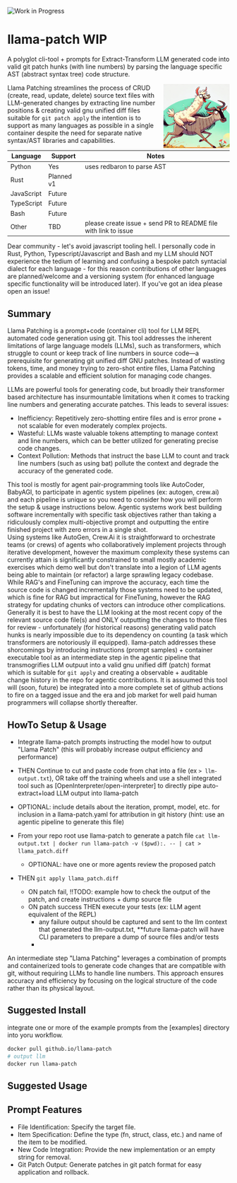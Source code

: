 ![Work in Progress](https://img.shields.io/badge/status-WIP-yellow)

# llama-patch  WIP

A polyglot cli-tool + prompts for Extract-Transform LLM generated code into valid git patch hunks (with line numbers) by parsing the language specific AST (abstract syntax tree) code structure.

<img width=150 align=right src="llama-parse-logo.webp" alt="LLMs 💖 GNU Patch"/>

Llama Patching streamlines the process of CRUD (create, read, update, delete) source text files with LLM-generated changes by extracting line number positions & creating valid gnu unified diff files suitable for `git patch apply` the intention is to support as many languages as possible in a single container despite the need for separate native syntax/AST libraries and capabilities. 

| Language | Support  | Notes |
|----------|----------| ----- |
| Python   | Yes      | uses redbaron to parse AST |
| Rust     | Planned v1     | |
| JavaScript | Future    | |
| TypeScript | Future    |
| Bash     | Future      |
| Other    | TBD | please create issue + send PR to README file with link to issue |

Dear community - let's avoid javascript tooling hell. I personally code in Rust, Python, Typescript/Javascript and Bash and my LLM should NOT experience the tedium of learning and confusing a bespoke patch syntacial dialect for each language - for this reason contributions of other languages are planned/welcome and a versioning system (for enhanced language specific functionality will be introduced later).   If you've got an idea please open an issue! 

## Summary

Llama Patching is a prompt+code (container cli) tool for LLM REPL automated code generation using git. This tool addresses the inherent limitations of large language models (LLMs), such as transformers, which struggle to count or keep track of line numbers in source code—a prerequisite for generating git unified diff GNU patches. Instead of wasting tokens, time, and money trying to zero-shot entire files, Llama Patching provides a scalable and efficient solution for managing code changes.

LLMs are powerful tools for generating code, but broadly their transformer based architecture has insurmountable limitations when it comes to tracking line numbers and generating accurate patches. This leads to several issues:

* Inefficiency: Repetitively zero-shotting entire files and is error prone + not scalable for even moderately complex projects.
* Wasteful: LLMs waste valuable tokens attempting to manage context and line numbers, which can be better utilized for generating precise code changes. 
* Context Pollution: Methods that instruct the base LLM to count and track line numbers (such as using bat) pollute the context and degrade the accuracy of the generated code.

This tool is mostly for agent pair-programming tools like AutoCoder, BabyAGI, to participate in agentic system pipelines (ex: autogen, crew.ai) and each pipeline is unique so you need to consider how you will perform the setup & usage instructions below. 
Agentic systems work best building software incrementally with specific task objectives rather than taking a ridiculously complex multi-objective prompt and outputting the entire finished project with zero errors in a single shot.   
Using systems like AutoGen, Crew.Ai it is straightforward to orchestrate teams (or crews) of agents who collaboratively implement projects through iterative development, however the maximum complexity these systems can currently attain is significantly constrained to small mostly academic exercises which demo well but don't translate into a legion of LLM agents being able to maintain (or refactor) a large sprawling legacy codebase.   While RAG's and FineTuning can improve the accuracy, each time the source code is changed incrementally those systems need to be updated, which is fine for RAG but impractical for FineTuning, however the RAG strategy for updating chunks of vectors can introduce other complications.   Generally it is best to have the LLM looking at the most recent copy of the relevant source code file(s) and ONLY outputting the changes to those files for review - unfortunately (for historical reasons) generating valid patch hunks is nearly impossible due to its dependency on counting (a task which transformers are notoriously ill equipped). llama-patch addresses these shorcomings by introducing instructions (prompt samples) + container executable tool as an intermediate step in the agentic pipeline that transmogrifies LLM outpuut into a valid gnu unified diff (patch) format which is suitable for `git apply` and creating a observable + auditable change history in the repo for agentic contributions.   It is assuumed this tool will (soon, future) be integrated into a more complete set of github actions to fire on a tagged issue and the era and job market for well paid human programmers will collapse shortly thereafter. 

## HowTo Setup & Usage
- Integrate llama-patch prompts instructing the model how to output "Llama Patch" (this will probably increase output efficiency and performance)

- THEN Continue to cut and paste code from chat into a file (ex `> llm-output.txt`), OR take off the training wheels and use a shell integrated tool such as [OpenInterpreter/open-interpreter] to directly pipe auto-extract+load LLM output into llama-patch
- OPTIONAL: include details about the iteration, prompt, model, etc. for inclusion in a llama-patch.yaml for attribution in git history (hint: use an agentic pipeline to generate this file)
- From your repo root use llama-patch to generate a patch file `cat llm-output.txt | docker run llama-patch -v ($pwd):. -- | cat > llama_patch.diff` 
  - OPTIONAL: have one or more agents review the proposed patch
- THEN `git apply llama_patch.diff`
  - ON patch fail, !!TODO: example how to check the output of the patch, and create instructions + dump source file
  - ON patch success THEN execute your tests (ex: LLM agent equivalent of the REPL)
    - any failure output should be captured and sent to the llm context that generated the llm-output.txt, **future llama-patch will have CLI parameters to prepare a dump of source files and/or tests
    - 

An intermediate step "Llama Patching" leverages a combination of prompts and containerized tools to generate code changes that are compatible with git, without requiring LLMs to handle line numbers. This approach ensures accuracy and efficiency by focusing on the logical structure of the code rather than its physical layout. 

## Suggested Install
integrate one or more of the example prompts from the [examples] directory into yoru workflow. 
```bash
docker pull github.io/llama-patch
# output llm 
docker run llama-patch 
```

## Suggested Usage

## Prompt Features
* File Identification: Specify the target file.
* Item Specification: Define the type (fn, struct, class, etc.) and name of the item to be modified.
* New Code Integration: Provide the new implementation or an empty string for removal.
* Git Patch Output: Generate patches in git patch format for easy application and rollback.
